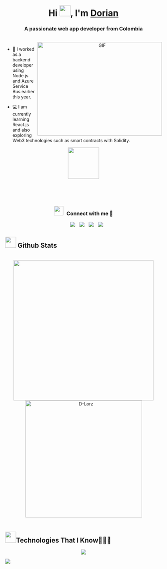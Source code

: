 <h1 align="center">Hi <img src="https://media.giphy.com/media/hvRJCLFzcasrR4ia7z/giphy.gif" width="35">, I'm <a href="https://100rabhcsmc.github.io/Me.io/" target="blank">
Dorian</a></h1>
<h3 align="center">A passionate web app developer from Colombia</h3>

</br>

<a target="_blank" align="center">
  <img align="right" top="500" height="300" width="400" alt="GIF" src="https://media.giphy.com/media/SWoSkN6DxTszqIKEqv/giphy.gif">
</a>

- 🔨 I worked as a backend developer using Node.js and Azure Service Bus earlier this year.

- 💻 I am currently learning React.js and also exploring Web3 technologies such as smart contracts with Solidity.

<div align="center" ><img src = "https://media0.giphy.com/media/KDDpcKigbfFpnejZs6/giphy.gif?cid=ecf05e47oy6f4zjs8g1qoiystc56cu7r9tb8a1fe76e05oty&rid=giphy.gif" width = 100px></div>

<br/><br/><br/>
<h3 align="center" > <img src="https://media.giphy.com/media/iY8CRBdQXODJSCERIr/giphy.gif" width="30" height="30" style="margin-right: 10px;">Connect with me 🤝 </h3>

<p align="center">

 <div align="center"  class="icons-social" style="margin-left: 10px;">
        <a style="margin-left: 10px;"  target="_blank" href="https://www.linkedin.com/in/dorian-lorz/">
			<img src="https://img.icons8.com/doodle/40/000000/linkedin--v2.png"></a>
        <a style="margin-left: 10px;" target="_blank" href="https://github.com/D-Lorz">
		<img src="https://img.icons8.com/doodle/40/000000/github--v1.png"></a>
        <a style="margin-left: 10px;" target="_blank" href="https://www.instagram.com/d.lorz_/">
			<img src="https://img.icons8.com/doodle/40/000000/instagram-new--v2.png"></a>
		<a style="margin-left: 10px;" target="_blank" href="https://x.com/Dalorz_W">
			<img src="https://img.icons8.com/doodle/1x/twitter-squared--v2.png" ></a>
      </div>
</p>

## <img src="https://media.giphy.com/media/iY8CRBdQXODJSCERIr/giphy.gif" width="35"><b> Github Stats </b>
<br>

<div align="center">

<a href="https://github.com/D-Lorz/">
  <img src="https://github-readme-stats.vercel.app/api?username=D-Lorz&include_all_commits=true&count_private=true&show_icons=true&hide=contribs&line_height=20&title_color=7A7ADB&icon_color=2234AE&text_color=D3D3D3&bg_color=0,000000,130F40" width="450"/>
  <img src="https://github-readme-stats.vercel.app/api/top-langs?username=D-Lorz&show_icons=true&locale=en&layout=compact&line_height=20&&langs_count=3&title_color=7A7ADB&icon_color=2234AE&text_color=D3D3D3&bg_color=0,000000,130F40" width="375"  alt="D-Lorz"/>

</a>
</div>

<br>

##  <img src="https://media.giphy.com/media/iY8CRBdQXODJSCERIr/giphy.gif" width="35"><b>Technologies That I Know👨🏻‍💻 </b>

<!--tech stack icons-->
<p align="center">
  <a href="https://skillicons.dev">
    <img src="https://skillicons.dev/icons?i=git,azure,discord,docker,postgres,prisma,mysql,mongodb,firebase,java,js,npm,nodejs,express,astro,react,html,css,solidity,md,postman,tailwind,bootstrap,vscode,notion,wordpress,vite,supabase,replit,anaconda" />
  </a>
</p>

<!--horizontal divider(gradiant)-->
<img src="https://user-images.githubusercontent.com/73097560/115834477-dbab4500-a447-11eb-908a-139a6edaec5c.gif">
